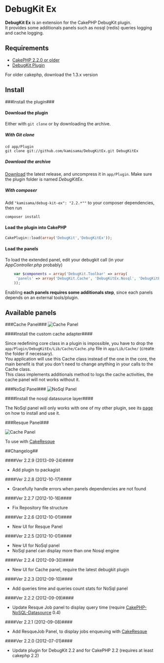 DebugKit Ex
===

**DebugKit Ex** is an extension for the CakePHP DebugKit plugin.  
It provides some additionals panels such as nosql (redis) queries logging and cache logging.

Requirements
--
* [CakePHP 2.2.0 or older](http://http://cakephp.org/)
* [DebugKit Plugin](https://github.com/cakephp/debug_kit)

For older cakephp, download the 1.3.x version


Install
--

###Install the plugin###

#### Download the plugin

Either with `git clone` or by downloading the archive.

##### With Git clone

	cd app/Plugin
	git clone git://github.com/kamisama/DebugKitEx.git DebugKitEx
	
##### Download the archive

[Download](https://github.com/kamisama/DebugKitEx/zipball/master) the latest release, and uncompress it in `app/Plugin`. Make sure the plugin folder is named *DebugKitEx*.

##### With composer

Add `"kamisama/debug-kit-ex": "2.2.*""` to your composer dependencies, then run

	composer install

#### Load the plugin into CakePHP

```php
CakePlugin::load(array('DebugKit','DebugKitEx'));
```

#### Load the panels

To load the extended panel, edit your debugkit call (in your *AppController.php* probably)

```php	
	var $components = array('DebugKit.Toolbar' => array(
   	 'panels' => array('DebugKit.Cache', 'DebugKitEx.Nosql', 'DebugKitEx.Resque') // Load only what you want
	));
```

Enabling **each panels requires some additionals step**, since each panels depends on an external tools/plugin.

## Available panels

###Cache Panel###
![Cache Panel](https://raw.github.com/kamisama/DebugKitEx/gh-pages/img/cache-panel.png)

####Install the custom cache adapter####

Since redefining core class in a plugin is impossible, you have to drop the `app/Plugin/DebugKitEx/Lib/Cache/Cache.php` file in `app/Lib/Cache/` (create the folder if necessary).  
You application will use this Cache class instead of the one in the core, the main benefit is that you don't need to change anything in your calls to the Cache class.  
This class implements additionals method to logs the cache activities, the cache panel will not works without it.

###NoSql Panel###
![NoSql Panel](https://raw.github.com/kamisama/DebugKitEx/gh-pages/img/nosql-panel.png)


####Install the nosql datasource layer####

The NoSql panel will only works with one of my other plugin, see its [page](https://github.com/kamisama/CakePHP-NoSQL-Datasource) on how to install and use it.

###Resque Panel###

![Cache Panel](https://raw.github.com/kamisama/DebugKitEx/gh-pages/img/resque-panel.png)

To use with [CakeResque](http://cakeresque.kamisama.me/)

##Changelog##

####Ver 2.2.9 (2013-09-24)####
* Add plugin to packagist

####Ver 2.2.8 (2012-10-17)####
* Gracefully handle errors when panels dependencies are not found

####Ver 2.2.7 (2012-10-16)####
* Fix Repository file structure

####Ver 2.2.6 (2012-10-01)####
* New UI for Resque Panel

####Ver 2.2.5 (2012-10-01)####
* New UI for NoSql panel
* NoSql panel can display more than one Nosql engine

####Ver 2.2.4 (2012-09-30)####
* New UI for Cache panel, require the latest debugkit plugin

####Ver 2.2.3 (2012-09-10)####
* Add queries time and queries count stats for NoSql panel

####Ver 2.2.2 (2012-09-09)####
* Update Resque Job panel to display query time (require [CakePHP-NoSQL-Datasource](https://github.com/kamisama/CakePHP-NoSQL-Datasource) 0.4)

####Ver 2.2.1 (2012-09-08)####
* Add ResqueJob Panel, to display jobs enqueuing with [CakeResque](http://cakeresque.kamisama.me/)

####Ver 2.2.0 (2012-07-01)####
* Update plugin for DebugKit 2.2 and for CakePHP 2.2 (requires at least cakephp 2.2)